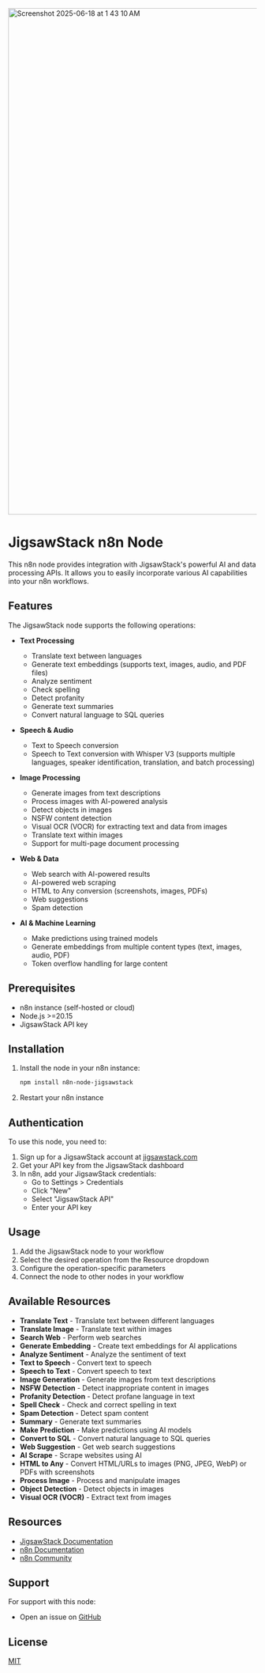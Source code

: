<img width="1024" alt="Screenshot 2025-06-18 at 1 43 10 AM" src="https://github.com/user-attachments/assets/234f078b-641d-411f-bba2-4a7781f699b3" />

# JigsawStack n8n Node

This n8n node provides integration with JigsawStack's powerful AI and data processing APIs. It allows you to easily incorporate various AI capabilities into your n8n workflows.

## Features

The JigsawStack node supports the following operations:

- **Text Processing**
  - Translate text between languages
  - Generate text embeddings (supports text, images, audio, and PDF files)
  - Analyze sentiment
  - Check spelling
  - Detect profanity
  - Generate text summaries
  - Convert natural language to SQL queries

- **Speech & Audio**
  - Text to Speech conversion
  - Speech to Text conversion with Whisper V3 (supports multiple languages, speaker identification, translation, and batch processing)

- **Image Processing**
  - Generate images from text descriptions
  - Process images with AI-powered analysis
  - Detect objects in images
  - NSFW content detection
  - Visual OCR (VOCR) for extracting text and data from images
  - Translate text within images
  - Support for multi-page document processing

- **Web & Data**
  - Web search with AI-powered results
  - AI-powered web scraping
  - HTML to Any conversion (screenshots, images, PDFs)
  - Web suggestions
  - Spam detection

- **AI & Machine Learning**
  - Make predictions using trained models
  - Generate embeddings from multiple content types (text, images, audio, PDF)
  - Token overflow handling for large content

## Prerequisites

- n8n instance (self-hosted or cloud)
- Node.js >=20.15
- JigsawStack API key

## Installation

1. Install the node in your n8n instance:
   ```bash
   npm install n8n-node-jigsawstack
   ```

2. Restart your n8n instance

## Authentication

To use this node, you need to:

1. Sign up for a JigsawStack account at [jigsawstack.com](https://jigsawstack.com)
2. Get your API key from the JigsawStack dashboard
3. In n8n, add your JigsawStack credentials:
   - Go to Settings > Credentials
   - Click "New"
   - Select "JigsawStack API"
   - Enter your API key
    
## Usage

1. Add the JigsawStack node to your workflow
2. Select the desired operation from the Resource dropdown
3. Configure the operation-specific parameters
4. Connect the node to other nodes in your workflow

## Available Resources

- **Translate Text** - Translate text between different languages
- **Translate Image** - Translate text within images
- **Search Web** - Perform web searches
- **Generate Embedding** - Create text embeddings for AI applications
- **Analyze Sentiment** - Analyze the sentiment of text
- **Text to Speech** - Convert text to speech
- **Speech to Text** - Convert speech to text
- **Image Generation** - Generate images from text descriptions
- **NSFW Detection** - Detect inappropriate content in images
- **Profanity Detection** - Detect profane language in text
- **Spell Check** - Check and correct spelling in text
- **Spam Detection** - Detect spam content
- **Summary** - Generate text summaries
- **Make Prediction** - Make predictions using AI models
- **Convert to SQL** - Convert natural language to SQL queries
- **Web Suggestion** - Get web search suggestions
- **AI Scrape** - Scrape websites using AI
- **HTML to Any** - Convert HTML/URLs to images (PNG, JPEG, WebP) or PDFs with screenshots
- **Process Image** - Process and manipulate images
- **Object Detection** - Detect objects in images
- **Visual OCR (VOCR)** - Extract text from images

## Resources

- [JigsawStack Documentation](https://docs.jigsawstack.com)
- [n8n Documentation](https://docs.n8n.io)
- [n8n Community](https://community.n8n.io)

## Support

For support with this node:
- Open an issue on [GitHub](https://github.com/JigsawStack/n8n-integration)

## License

[MIT](LICENSE.md)
